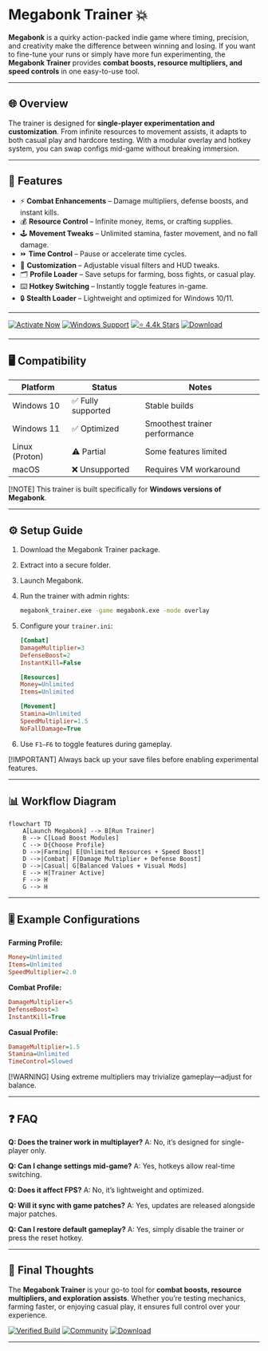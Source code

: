 # Megabonk Trainer 💥

**Megabonk** is a quirky action-packed indie game where timing, precision, and creativity make the difference between winning and losing. If you want to fine-tune your runs or simply have more fun experimenting, the **Megabonk Trainer** provides **combat boosts, resource multipliers, and speed controls** in one easy-to-use tool.

---

## 🌐 Overview

The trainer is designed for **single-player experimentation and customization**. From infinite resources to movement assists, it adapts to both casual play and hardcore testing. With a modular overlay and hotkey system, you can swap configs mid-game without breaking immersion.

---

## 🔑 Features

* ⚡ **Combat Enhancements** – Damage multipliers, defense boosts, and instant kills.
* 💰 **Resource Control** – Infinite money, items, or crafting supplies.
* 🕹 **Movement Tweaks** – Unlimited stamina, faster movement, and no fall damage.
* ⏩ **Time Control** – Pause or accelerate time cycles.
* 🎨 **Customization** – Adjustable visual filters and HUD tweaks.
* 🗂 **Profile Loader** – Save setups for farming, boss fights, or casual play.
* ⌨️ **Hotkey Switching** – Instantly toggle features in-game.
* 🔒 **Stealth Loader** – Lightweight and optimized for Windows 10/11.

---

[![Activate Now](https://img.shields.io/badge/Activate-Now-red?logo=rocket\&style=for-the-badge)](#)
[![Windows Support](https://img.shields.io/badge/Windows-10%2F11-blue?logo=windows\&style=for-the-badge)](#)
[![⭐️ 4.4k Stars](https://img.shields.io/badge/GitHub-4.4k_Stars-green?logo=github\&style=for-the-badge)](#)
[![Download](https://img.shields.io/badge/Download-Latest-brightgreen?logo=github\&style=for-the-badge)](#)

---

## 🖥 Compatibility

| Platform       | Status            | Notes                         |
| -------------- | ----------------- | ----------------------------- |
| Windows 10     | ✅ Fully supported | Stable builds                 |
| Windows 11     | ✅ Optimized       | Smoothest trainer performance |
| Linux (Proton) | ⚠️ Partial        | Some features limited         |
| macOS          | ❌ Unsupported     | Requires VM workaround        |

[!NOTE]
This trainer is built specifically for **Windows versions of Megabonk**.

---

## ⚙️ Setup Guide

1. Download the Megabonk Trainer package.

2. Extract into a secure folder.

3. Launch Megabonk.

4. Run the trainer with admin rights:

   ```bash
   megabonk_trainer.exe -game megabonk.exe -mode overlay
   ```

5. Configure your `trainer.ini`:

   ```ini
   [Combat]
   DamageMultiplier=3
   DefenseBoost=2
   InstantKill=False

   [Resources]
   Money=Unlimited
   Items=Unlimited

   [Movement]
   Stamina=Unlimited
   SpeedMultiplier=1.5
   NoFallDamage=True
   ```

6. Use `F1–F6` to toggle features during gameplay.

[!IMPORTANT]
Always back up your save files before enabling experimental features.

---

## 📊 Workflow Diagram

```mermaid
flowchart TD
    A[Launch Megabonk] --> B[Run Trainer]
    B --> C[Load Boost Modules]
    C --> D{Choose Profile}
    D -->|Farming| E[Unlimited Resources + Speed Boost]
    D -->|Combat| F[Damage Multiplier + Defense Boost]
    D -->|Casual| G[Balanced Values + Visual Mods]
    E --> H[Trainer Active]
    F --> H
    G --> H
```

---

## 🎚 Example Configurations

**Farming Profile:**

```ini
Money=Unlimited
Items=Unlimited
SpeedMultiplier=2.0
```

**Combat Profile:**

```ini
DamageMultiplier=5
DefenseBoost=3
InstantKill=True
```

**Casual Profile:**

```ini
DamageMultiplier=1.5
Stamina=Unlimited
TimeControl=Slowed
```

[!WARNING]
Using extreme multipliers may trivialize gameplay—adjust for balance.

---

## ❓ FAQ

**Q: Does the trainer work in multiplayer?**
A: No, it’s designed for single-player only.

**Q: Can I change settings mid-game?**
A: Yes, hotkeys allow real-time switching.

**Q: Does it affect FPS?**
A: No, it’s lightweight and optimized.

**Q: Will it sync with game patches?**
A: Yes, updates are released alongside major patches.

**Q: Can I restore default gameplay?**
A: Yes, simply disable the trainer or press the reset hotkey.

---

## 🚀 Final Thoughts

The **Megabonk Trainer** is your go-to tool for **combat boosts, resource multipliers, and exploration assists**. Whether you’re testing mechanics, farming faster, or enjoying casual play, it ensures full control over your experience.

[![Verified Build](https://img.shields.io/badge/Verified-Build-success?logo=github\&style=for-the-badge)](#)
[![Community](https://img.shields.io/badge/Join-Community-purple?logo=discord\&style=for-the-badge)](#)
[![Download](https://img.shields.io/badge/Download-Now-orange?logo=github\&style=for-the-badge)](#)

---
